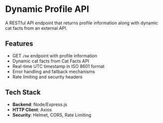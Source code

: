 # Dynamic Profile API

A RESTful API endpoint that returns profile information along with dynamic cat facts from an external API.

## Features
- GET `/me` endpoint with profile information
- Dynamic cat facts from Cat Facts API
- Real-time UTC timestamp in ISO 8601 format
- Error handling and fallback mechanisms
- Rate limiting and security headers

## Tech Stack
- **Backend**: Node/Express.js
- **HTTP Client**: Axios
- **Security**: Helmet, CORS, Rate Limiting